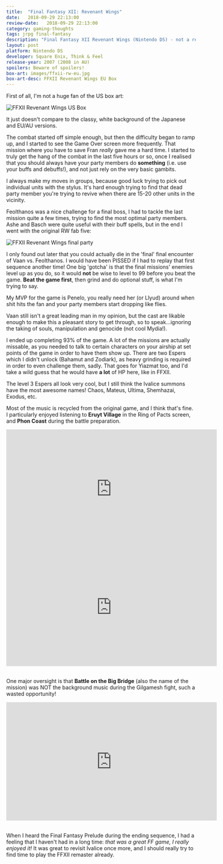```yaml
---
title:  "Final Fantasy XII: Revenant Wings"
date:   2018-09-29 22:13:00 
review-date:   2018-09-29 22:13:00 
category: gaming-thoughts
tags: jrpg final-fantasy
description: "Final Fantasy XII Revenant Wings (Nintendo DS) - not a review!"
layout: post
platform: Nintendo DS
developer: Square Enix, Think & Feel
release-year: 2007 (2008 in AU)
spoilers: Beware of spoilers!
box-art: images/ffxii-rw-eu.jpg
box-art-desc: FFXII Revenant Wings EU Box
---
```

First of all, I'm not a huge fan of the US box art:

<div class="image-container">
    <img src="images/ffxii-rw-us.jpg" alt="FFXII Revenant Wings US Box">
</div>

It just doesn't compare to the classy, white background of the Japanese and EU/AU versions.

The combat started off simple enough, but then the difficulty began to ramp up, and I started to see the Game Over screen more frequently. That mission where you have to save Fran _really_ gave me a hard time. I started to truly get the hang of the combat in the last five hours or so, once I realised that you should always have your party members do __something__ (i.e. use your buffs and debuffs!), and not just rely on the very basic gambits.

I always make my moves in groups, because good luck trying to pick out individual units with the stylus. It's hard enough trying to find that dead party member you're trying to revive when there are 15-20 other units in the vicinity.

Feolthanos was a nice challenge for a final boss, I had to tackle the last mission quite a few times, trying to find the most optimal party members. Ashe and Basch were quite useful with their buff spells, but in the end I went with the original RW fab five:

<div class="image-container">
    <img src="images/ffxii-rw-party.jpg" alt="FFXII Revenant Wings final party">
</div>

I only found out later that you could actually die in the 'final' final encounter of Vaan vs. Feolthanos. I would have been PISSED if I had to replay that first sequence another time! One big 'gotcha' is that the final missions' enemies level up as you do, so it would __not__ be wise to level to 99 before you beat the game. __Beat the game first__, then grind and do optional stuff, is what I'm trying to say.

My MVP for the game is Penelo, you really need her (or Llyud) around when shit hits the fan and your party members start dropping like flies.

Vaan still isn't a great leading man in my opinion, but the cast are likable enough to make this a pleasant story to get through, so to speak...ignoring the taking of souls, manipulation and genocide (not cool Mydia!).

I ended up completing 93% of the game. A lot of the missions are actually missable, as you needed to talk to certain characters on your airship at set points of the game in order to have them show up. There are two Espers which I didn't unlock (Bahamut and Zodiark), as heavy grinding is required in order to even challenge them, sadly. That goes for Yiazmat too, and I'd take a wild guess that he would have **a lot** of HP here, like in FFXII.

The level 3 Espers all look very cool, but I still think the Ivalice summons have the most awesome names! Chaos, Mateus, Ultima, Shemhazai, Exodus, etc.

Most of the music is recycled from the original game, and I think that's fine. I particularly enjoyed listening to **Eruyt Village** in the Ring of Pacts screen, and **Phon Coast** during the battle preparation.

<div class="content-container">
    <iframe width="560" height="315" src="https://www.youtube.com/embed/QOAD58HCB-c" frameborder="0" allow="autoplay; encrypted-media" allowfullscreen></iframe>
</div>
<div class="content-container">
    <iframe width="560" height="315" src="https://www.youtube.com/embed/pWgc1pSMCMw" frameborder="0" allow="autoplay; encrypted-media" allowfullscreen></iframe>
</div>
<br/>

One major oversight is that **Battle on the Big Bridge** (also the name of the mission) was NOT the background music during the Gilgamesh fight, such a wasted opportunity!

<div class="content-container">
    <iframe width="560" height="315" src="https://www.youtube.com/embed/K4M5ivckBPQ" frameborder="0" allow="autoplay; encrypted-media" allowfullscreen></iframe>
</div>
<br/>

When I heard the Final Fantasy Prelude during the ending sequence, I had a feeling that I haven't had in a long time: _that was a great FF game, I really enjoyed it!_ It was great to revisit Ivalice once more, and I should really try to find time to play the FFXII remaster already.
